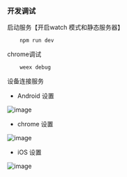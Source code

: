 ### 开发调试

启动服务【开启watch 模式和静态服务器】

```
	npm run dev
```

chrome调试

```
	weex debug
```

设备连接服务

 - Android 设置
 
 ![image](https://github.com/weexext/ucar-weex-core/blob/master/wiki/Capturing/debug_setting.jpeg)
 - chrome 设置

 ![image](https://github.com/weexext/ucar-weex-core/blob/master/wiki/Capturing/chome_setting.jpeg)
 - iOS 设置
 
![image](https:....debug_setting.jpeg)
